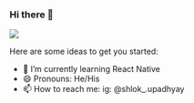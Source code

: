### Hi there 👋
<img src="https://github-readme-stats.vercel.app/api?username=oops-shlok&&show_icons=true&title_color=ffffff&icon_color=bb2acf&text_color=daf7dc&bg_color=151515" >

Here are some ideas to get you started:

- 🌱 I’m currently learning React Native
- 😄 Pronouns: He/His
- 📫 How to reach me: ig: @shlok_.upadhyay
